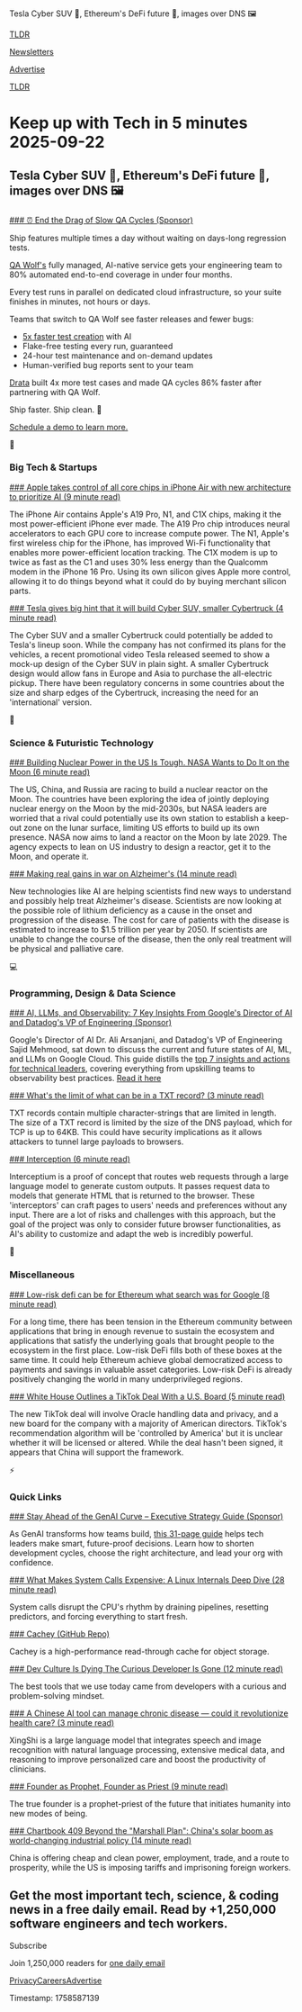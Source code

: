 Tesla Cyber SUV 🚗, Ethereum's DeFi future 💱, images over DNS 🖼

[TLDR](/)

[Newsletters](/newsletters)

[Advertise](https://advertise.tldr.tech/)

[TLDR](/)

# Keep up with Tech in 5 minutes 2025-09-22

## Tesla Cyber SUV 🚗, Ethereum's DeFi future 💱, images over DNS 🖼

### 

[### ⏰ End the Drag of Slow QA Cycles (Sponsor)](https://www.qawolf.com?utm_source=tldr&amp;utm_medium=newsletter&amp;utm_campaign=ACQ_All_Demo_Conversions__NewsletterAudience_-_Newsletter_EndTheDragOfSlowQACycles_20250909-None_Experiment-FALSE&amp;utm_term=headline-EndTheDragOfSlowQACycles&amp;utm_content=EndTheDragOfSlowQACycles_ScheduleADemoToLearnMore_None_Headline%3AEndTheDragOfSlowQACycles____Newsletter-PrimaryPlacement_20250909_v1_)

Ship features multiple times a day without waiting on days-long regression tests.

[QA Wolf's](https://www.qawolf.com?utm_source=tldr&utm_medium=newsletter&utm_campaign=ACQ_All_Demo_Conversions__NewsletterAudience_-_Newsletter_EndTheDragOfSlowQACycles_20250909-None_Experiment-FALSE&utm_term=body-QAWolf&utm_content=EndTheDragOfSlowQACycles_ScheduleADemoToLearnMore_None_Headline%3AEndTheDragOfSlowQACycles____Newsletter-PrimaryPlacement_20250909_v1_) fully managed, AI-native service gets your engineering team to 80% automated end-to-end coverage in under four months.

Every test runs in parallel on dedicated cloud infrastructure, so your suite finishes in minutes, not hours or days.

Teams that switch to QA Wolf see faster releases and fewer bugs:

* [5x faster test creation](https://www.qawolf.com/ai?utm_source=tldr&utm_medium=newsletter&utm_campaign=ACQ_All_Demo_Conversions__NewsletterAudience_-_Newsletter_EndTheDragOfSlowQACycles_20250909-None_Experiment-FALSE&utm_term=body-5xFasterTestCreation&utm_content=EndTheDragOfSlowQACycles_ScheduleADemoToLearnMore_None_Headline%3AEndTheDragOfSlowQACycles____Newsletter-PrimaryPlacement_20250909_v1_) with AI
* Flake-free testing every run, guaranteed
* 24-hour test maintenance and on-demand updates
* Human-verified bug reports sent to your team

[Drata](https://www.qawolf.com/case-studies/drata?utm_source=tldr&utm_medium=newsletter&utm_campaign=ACQ_All_Demo_Conversions__NewsletterAudience_-_Newsletter_EndTheDragOfSlowQACycles_20250909-None_Experiment-FALSE&utm_term=body-Drata&utm_content=EndTheDragOfSlowQACycles_ScheduleADemoToLearnMore_None_Headline%3AEndTheDragOfSlowQACycles____Newsletter-PrimaryPlacement_20250909_v1_) built 4x more test cases and made QA cycles 86% faster after partnering with QA Wolf.

Ship faster. Ship clean. 🚀

[Schedule a demo to learn more.](https://www.qawolf.com?utm_source=tldr&utm_medium=newsletter&utm_campaign=ACQ_All_Demo_Conversions__NewsletterAudience_-_Newsletter_EndTheDragOfSlowQACycles_20250909-None_Experiment-FALSE&utm_term=cta-ScheduleADemoToLearnMore&utm_content=EndTheDragOfSlowQACycles_ScheduleADemoToLearnMore_None_Headline%3AEndTheDragOfSlowQACycles____Newsletter-PrimaryPlacement_20250909_v1_)

📱

### Big Tech & Startups

[### Apple takes control of all core chips in iPhone Air with new architecture to prioritize AI (9 minute read)](https://www.cnbc.com/2025/09/21/apple-now-controls-all-core-iphone-chips-prioritizing-ai-workloads.html?utm_source=tldrnewsletter)

The iPhone Air contains Apple's A19 Pro, N1, and C1X chips, making it the most power-efficient iPhone ever made. The A19 Pro chip introduces neural accelerators to each GPU core to increase compute power. The N1, Apple's first wireless chip for the iPhone, has improved Wi-Fi functionality that enables more power-efficient location tracking. The C1X modem is up to twice as fast as the C1 and uses 30% less energy than the Qualcomm modem in the iPhone 16 Pro. Using its own silicon gives Apple more control, allowing it to do things beyond what it could do by buying merchant silicon parts.

[### Tesla gives big hint that it will build Cyber SUV, smaller Cybertruck (4 minute read)](https://www.teslarati.com/tesla-gives-big-hint-build-cyber-suv-smaller-cybertruck/?utm_source=tldrnewsletter)

The Cyber SUV and a smaller Cybertruck could potentially be added to Tesla's lineup soon. While the company has not confirmed its plans for the vehicles, a recent promotional video Tesla released seemed to show a mock-up design of the Cyber SUV in plain sight. A smaller Cybertruck design would allow fans in Europe and Asia to purchase the all-electric pickup. There have been regulatory concerns in some countries about the size and sharp edges of the Cybertruck, increasing the need for an 'international' version.

🚀

### Science & Futuristic Technology

[### Building Nuclear Power in the US Is Tough. NASA Wants to Do It on the Moon (6 minute read)](https://www.wsj.com/science/space-astronomy/nasa-moon-nuclear-energy-race-2d9ef1d6?st=caF1qy&reflink=desktopwebshare_permalink&utm_source=tldrnewsletter)

The US, China, and Russia are racing to build a nuclear reactor on the Moon. The countries have been exploring the idea of jointly deploying nuclear energy on the Moon by the mid-2030s, but NASA leaders are worried that a rival could potentially use its own station to establish a keep-out zone on the lunar surface, limiting US efforts to build up its own presence. NASA now aims to land a reactor on the Moon by late 2029. The agency expects to lean on US industry to design a reactor, get it to the Moon, and operate it.

[### Making real gains in war on Alzheimer's (14 minute read)](https://news.harvard.edu/gazette/story/2025/09/making-real-gains-in-war-on-alzheimers/?utm_source=tldrnewsletter)

New technologies like AI are helping scientists find new ways to understand and possibly help treat Alzheimer's disease. Scientists are now looking at the possible role of lithium deficiency as a cause in the onset and progression of the disease. The cost for care of patients with the disease is estimated to increase to $1.5 trillion per year by 2050. If scientists are unable to change the course of the disease, then the only real treatment will be physical and palliative care.

💻

### Programming, Design & Data Science

[### AI, LLMs, and Observability: 7 Key Insights From Google's Director of AI and Datadog's VP of Engineering (Sponsor)](https://www.datadoghq.com/resources/future-of-ai-google-cloud-ebook/?utm_source=tldrnewsletter&amp;utm_medium=newsletter&amp;utm_campaign=dg-coreplatform-ww-ai-google-ebook-tldr)

Google's Director of AI Dr. Ali Arsanjani, and Datadog's VP of Engineering Sajid Mehmood, sat down to discuss the current and future states of AI, ML, and LLMs on Google Cloud. This guide distills the [top 7 insights and actions for technical leaders](https://www.datadoghq.com/resources/future-of-ai-google-cloud-ebook/?utm_source=tldrnewsletter&utm_medium=newsletter&utm_campaign=dg-coreplatform-ww-ai-google-ebook-tldr), covering everything from upskilling teams to observability best practices. [Read it here](https://www.datadoghq.com/resources/future-of-ai-google-cloud-ebook/?utm_source=tldrnewsletter&utm_medium=newsletter&utm_campaign=dg-coreplatform-ww-ai-google-ebook-tldr)

[### What's the limit of what can be in a TXT record? (3 minute read)](https://dgl.cx/2025/09/images-over-dns?utm_source=tldrnewsletter)

TXT records contain multiple character-strings that are limited in length. The size of a TXT record is limited by the size of the DNS payload, which for TCP is up to 64KB. This could have security implications as it allows attackers to tunnel large payloads to browsers.

[### Interception (6 minute read)](https://aifoc.us/interception/?utm_source=tldrnewsletter)

Interceptium is a proof of concept that routes web requests through a large language model to generate custom outputs. It passes request data to models that generate HTML that is returned to the browser. These 'interceptors' can craft pages to users' needs and preferences without any input. There are a lot of risks and challenges with this approach, but the goal of the project was only to consider future browser functionalities, as AI's ability to customize and adapt the web is incredibly powerful.

🎁

### Miscellaneous

[### Low-risk defi can be for Ethereum what search was for Google (8 minute read)](https://vitalik.eth.limo/general/2025/09/21/low_risk_defi.html?utm_source=tldrnewsletter)

For a long time, there has been tension in the Ethereum community between applications that bring in enough revenue to sustain the ecosystem and applications that satisfy the underlying goals that brought people to the ecosystem in the first place. Low-risk DeFi fills both of these boxes at the same time. It could help Ethereum achieve global democratized access to payments and savings in valuable asset categories. Low-risk DeFi is already positively changing the world in many underprivileged regions.

[### White House Outlines a TikTok Deal With a U.S. Board (5 minute read)](https://www.nytimes.com/2025/09/20/technology/white-house-tiktok-deal.html?unlocked_article_code=1.n08.mKs5.Ye-rWAQcWctJ&smid=url-share&utm_source=tldrnewsletter)

The new TikTok deal will involve Oracle handling data and privacy, and a new board for the company with a majority of American directors. TikTok's recommendation algorithm will be 'controlled by America' but it is unclear whether it will be licensed or altered. While the deal hasn't been signed, it appears that China will support the framework.

⚡

### Quick Links

[### Stay Ahead of the GenAI Curve – Executive Strategy Guide (Sponsor)](https://www.vectara.com/business/resources/executive-briefs/executive-genai-strategy-guide?utm_medium=email-media-newsletter&amp;utm_source=tldr-tech-cpa&amp;utm_campaign=creator&amp;utm_content=paid&amp;utm_term=9-19-2025)

As GenAI transforms how teams build, [this 31-page guide](https://www.vectara.com/business/resources/executive-briefs/executive-genai-strategy-guide?utm_medium=email-media-newsletter&utm_source=tldr-tech-cpa&utm_campaign=creator&utm_content=paid&utm_term=9-19-2025) helps tech leaders make smart, future-proof decisions. Learn how to shorten development cycles, choose the right architecture, and lead your org with confidence.

[### What Makes System Calls Expensive: A Linux Internals Deep Dive (28 minute read)](https://blog.codingconfessions.com/p/what-makes-system-calls-expensive?utm_source=tldrnewsletter)

System calls disrupt the CPU's rhythm by draining pipelines, resetting predictors, and forcing everything to start fresh.

[### Cachey (GitHub Repo)](https://github.com/s2-streamstore/cachey?utm_source=tldrnewsletter)

Cachey is a high-performance read-through cache for object storage.

[### Dev Culture Is Dying The Curious Developer Is Gone (12 minute read)](https://dayvster.com/blog/dev-culture-is-dying-the-curious-developer-is-gone/?utm_source=tldrnewsletter)

The best tools that we use today came from developers with a curious and problem-solving mindset.

[### A Chinese AI tool can manage chronic disease — could it revolutionize health care? (3 minute read)](https://www.nature.com/articles/d41586-025-02362-8?utm_source=x&amp;utm_medium=social&amp;utm_campaign=nature&amp;linkId=16867923)

XingShi is a large language model that integrates speech and image recognition with natural language processing, extensive medical data, and reasoning to improve personalized care and boost the productivity of clinicians.

[### Founder as Prophet, Founder as Priest (9 minute read)](https://jeffhuber.substack.com/p/founder-as-prophet-founder-as-priest?utm_source=tldrnewsletter)

The true founder is a prophet-priest of the future that initiates humanity into new modes of being.

[### Chartbook 409 Beyond the "Marshall Plan": China's solar boom as world-changing industrial policy (14 minute read)](https://adamtooze.substack.com/p/chartbook-409-beyond-the-marshall?utm_source=tldrnewsletter)

China is offering cheap and clean power, employment, trade, and a route to prosperity, while the US is imposing tariffs and imprisoning foreign workers.

## Get the most important tech, science, & coding news in a free daily email. Read by +1,250,000 software engineers and tech workers.

Subscribe

Join 1,250,000 readers for [one daily email](/api/latest/tech)

[Privacy](/privacy)[Careers](https://jobs.ashbyhq.com/tldr.tech)[Advertise](/tech/advertise)

Timestamp: 1758587139
